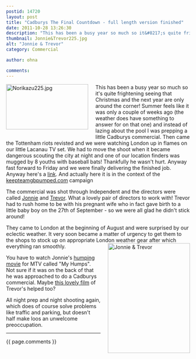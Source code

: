 ```yaml
---
postid: 14720
layout: post
title: "Cadburys The Final Countdown - full length version finished"
date: 2011-10-28 13:26:30
description: "This has been a busy year so much so it&#8217;s quite frightening seeing that Christmas and the next year are only around the corner! Summer feels like it was only a couple of weeks ago (the weather does have something&#8230;"
thumbnail: Jonnie&Trevor225.jpg
alt: "Jonnie & Trevor"
category: Commercial

author: ohna

comments:
---
```


<p><span class="mt-enclosure mt-enclosure-image" style="display: inline;"><img alt="Norikazu225.jpg" src="{{ site.baseurl }}/i/Norikazu225.jpg" width="225" height="124" class="mt-image-left" style="float: left; margin: 0 20px 20px 0;" /></span>This has been a busy year so much so it's quite frightening seeing that Christmas and the next year are only around the corner! Summer feels like it was only a couple of weeks ago (the weather does have something to answer for on that one) and instead of lazing about the pool I was prepping a little Cadburys commercial. Then came the Tottenham riots revisted and we were watching London up in flames on our little Lacanau TV set. We had to move the shoot when it became dangerous scouting the city at night and one of our location finders was mugged by 8 youths with baseball bats! Thankfully he wasn't hurt. Anyway fast forward to Friday and we were finally delivering the finished job. Anyway here's a <a href="http://www.youtube.com/watch?v=mJfcJKFXsTA">link</a>. And actually here it is in the context of the <a href="http://www.keepourteampumped.com/videos/category/song1/">keepteamgbpumped.com</a> campaign</p>

<p>The commercial was shot through Independent and the directors were called <a href="http://hrepresentstheblog.com/category/directors/jonnie-ross/">Jonnie</a> and <a href="http://www.rabbitcontent.com/us/">Trevor</a>. What a lovely pair of directors to work with! Trevor had to rush home to be with his pregnant wife who in fact gave birth to a little baby boy on the 27th of September - so we were all glad he didn't stick around! </p>

<p>They came to London at the beginning of August and were surprised by our eclectic weather. It very soon became a matter of urgency to get them to the shops to stock up on appropriate London weather gear after which everything ran smoothly. <span class="mt-enclosure mt-enclosure-image" style="display: inline;"><img alt="Jonnie &amp; Trevor" src="{{ site.baseurl }}/i/Jonnie%26Trevor225.jpg" width="225" height="301" class="mt-image-right" style="float: right; margin: 0 0 20px 20px;" /></span></p>

<p>You have to watch Jonnie's <a href="http://www.youtube.com/watch?v=hQJUAFOpK2Y">humping movie</a> for <span class="caps">MTV </span>called "My Humps". Not sure if it was on the back of that he was approached to do a Cadburys commercial. Maybe <a href="http://hrepresentstheblog.com/2011/09/17/trevor-mcmahan-people-for-bikes-projection-art/">this lovely film</a> of Trevor's helped too?</p>

<p>All night prep and night shooting again, which does of course solve problems like traffic and parking, but doesn't half make loos an unwelcome preoccupation.</p>

<hr>

{{ page.comments }}


